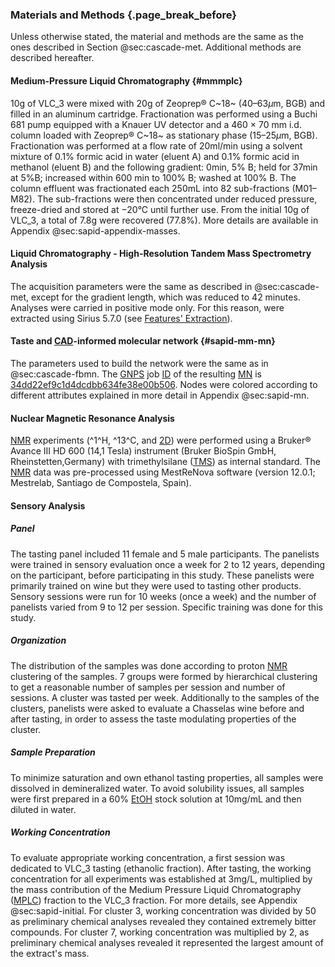 ### Materials and Methods {.page_break_before}

Unless otherwise stated, the material and methods are the same as the ones described in Section @sec:cascade-met.
Additional methods are described hereafter.

#### Medium-Pressure Liquid Chromatography {#mmmplc}

10g of VLC_3 were mixed with 20g of Zeoprep® C~18~ (40–63*μ*m, BGB) and filled in an aluminum cartridge.
Fractionation was performed using a Buchi 681 pump equipped with a Knauer UV detector and a 460 × 70 mm i.d. column loaded with Zeoprep® C~18~ as stationary phase (15–25*μ*m, BGB).
Fractionation was performed at a flow rate of 20ml/min using a solvent mixture of 0.1% formic acid in water (eluent A) and 0.1% formic acid in methanol (eluent B) and the following gradient: 0min, 5% B; held for 37min at 5%B; increased within 600 min to 100% B; washed at 100% B.
The column effluent was fractionated each 250mL into 82 sub-fractions (M01–M82).
The sub-fractions were then concentrated under reduced pressure, freeze-dried and stored at −20°C until further use.
From the initial 10g of VLC_3, a total of 7.8g were recovered (77.8%).
More details are available in Appendix @sec:sapid-appendix-masses.

#### Liquid Chromatography - High-Resolution Tandem Mass Spectrometry Analysis

The acquisition parameters were the same as described in @sec:cascade-met, except for the gradient length, which was reduced to 42 minutes.
Analyses were carried in positive mode only.
For this reason, were extracted using Sirius 5.7.0 (see [Features' Extraction](#features-extraction)).

#### Taste and [CAD](#cad)-informed molecular network {#sapid-mm-mn}

The parameters used to build the network were the same as in @sec:cascade-fbmn.
The [GNPS](#gnps) job [ID](#id) of the resulting [MN](#mn) is [34dd22ef9c1d4dcdbb634fe38e00b506](https://gnps.ucsd.edu/ProteoSAFe/status.jsp?task=34dd22ef9c1d4dcdbb634fe38e00b506).
Nodes were colored according to different attributes explained in more detail in Appendix @sec:sapid-mn.

#### Nuclear Magnetic Resonance Analysis

[NMR](#nmr) experiments (^1^H, ^13^C, and [2D](#dd)) were performed using a Bruker® Avance III HD 600 (14,1 Tesla) instrument (Bruker BioSpin GmbH, Rheinstetten,Germany) with trimethylsilane ([TMS](#tms)) as internal standard.
The [NMR](#nmr) data was pre-processed using MestReNova software (version 12.0.1; Mestrelab, Santiago de Compostela, Spain).

#### Sensory Analysis

##### Panel

The tasting panel included 11 female and 5 male participants.
The panelists were trained in sensory evaluation once a week for 2 to 12 years, depending on the participant, before participating in this study.
These panelists were primarily trained on wine but they were used to tasting other products.
Sensory sessions were run for 10 weeks (once a week) and the number of panelists varied from 9 to 12 per session.
Specific training was done for this study.

##### Organization

The distribution of the samples was done according to proton [NMR](#nmr) clustering of the samples.
7 groups were formed by hierarchical clustering to get a reasonable number of samples per session and number of sessions.
A cluster was tasted per week.
Additionally to the samples of the clusters, panelists were asked to evaluate a Chasselas wine before and after tasting, in order to assess the taste modulating properties of the cluster.

##### Sample Preparation

To minimize saturation and own ethanol tasting properties, all samples were dissolved in demineralized water.
To avoid solubility issues, all samples were first prepared in a 60% [EtOH](#etoh) stock solution at 10mg/mL and then diluted in water.

##### Working Concentration

To evaluate appropriate working concentration, a first session was dedicated to VLC_3 tasting (ethanolic fraction).
After tasting, the working concentration for all experiments was established at 3mg/L, multiplied by the mass contribution of the Medium Pressure Liquid Chromatography ([MPLC](#mplc)) fraction to the VLC_3 fraction.
For more details, see Appendix @sec:sapid-initial.
For cluster 3, working concentration was divided by 50 as preliminary chemical analyses revealed they contained extremely bitter compounds.
For cluster 7, working concentration was multiplied by 2, as preliminary chemical analyses revealed it represented the largest amount of the extract's mass.